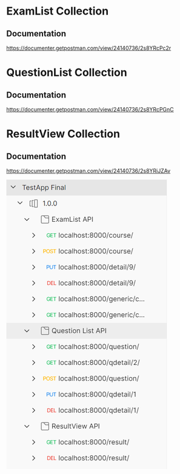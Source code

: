 # ExamList Collection

## Documentation

https://documenter.getpostman.com/view/24140736/2s8YRcPc2r

# QuestionList Collection 

## Documentation

https://documenter.getpostman.com/view/24140736/2s8YRcPGnC

# ResultView Collection

## Documentation

https://documenter.getpostman.com/view/24140736/2s8YRiJZAv

![TestApp API](https://github.com/Subasree-Vivekanandan/ExamListAPI/blob/main/static/screenshots/apiview.PNG)

